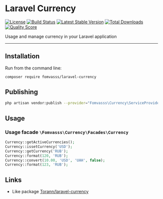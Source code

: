 # Laravel Currency

[![License](https://img.shields.io/packagist/l/fomvasss/laravel-currency.svg?style=for-the-badge)](https://packagist.org/packages/fomvasss/laravel-currency)
[![Build Status](https://img.shields.io/github/stars/fomvasss/laravel-currency.svg?style=for-the-badge)](https://github.com/fomvasss/laravel-currency)
[![Latest Stable Version](https://img.shields.io/packagist/v/fomvasss/laravel-currency.svg?style=for-the-badge)](https://packagist.org/packages/fomvasss/laravel-currency)
[![Total Downloads](https://img.shields.io/packagist/dt/fomvasss/laravel-currency.svg?style=for-the-badge)](https://packagist.org/packages/fomvasss/laravel-currency)
[![Quality Score](https://img.shields.io/scrutinizer/g/fomvasss/laravel-currency.svg?style=for-the-badge)](https://scrutinizer-ci.com/g/fomvasss/laravel-currency)

Usage and manage currency in your Laravel application

----------

## Installation

Run from the command line:

```bash
composer require fomvasss/laravel-currency
```

## Publishing

```bash
php artisan vendor:publish --provider="Fomvasss\Currency\ServiceProvider"
```

## Usage
### Usage facade `\Fomvasss\Currency\Facades\Currency`

```php
Currency::getActiveCurrencies();
Currency::issetCurrency('USD');
Currency::getCurrency('RUB');
Currency::format(120, 'RUB');
Currency::convert(10.00, 'USD', 'UAH', false);
Currency::format(123, 'RUB');
```

## Links
- Like package [Torann/laravel-currency](https://github.com/Torann/laravel-currency)